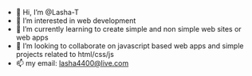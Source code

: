 - 👋 Hi, I’m @Lasha-T
- 👀 I’m interested in web development
- 🌱 I’m currently learning to create simple and non simple web sites or web apps
- 💞️ I’m looking to collaborate on javascript based web apps and simple projects related to html/css/js
- 📫 my email: lasha4400@live.com

<!---
Lasha-T/Lasha-T is a ✨ special ✨ repository because its `README.md` (this file) appears on your GitHub profile.
You can click the Preview link to take a look at your changes.
--->
